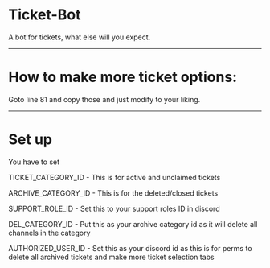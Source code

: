 # Ticket-Bot
A bot for tickets, what else will you expect.

--------------

# How to make more ticket options:

Goto line 81 and copy those and just modify to your liking.

--------------

# Set up

You have to set 

TICKET_CATEGORY_ID - This is for active and unclaimed tickets

ARCHIVE_CATEGORY_ID - This is for the deleted/closed tickets

SUPPORT_ROLE_ID - Set this to your support roles ID in discord

DEL_CATEGORY_ID - Put this as your archive category id as it will delete all channels in the category

AUTHORIZED_USER_ID - Set this as your discord id as this is for perms to delete all archived tickets and make more ticket selection tabs
